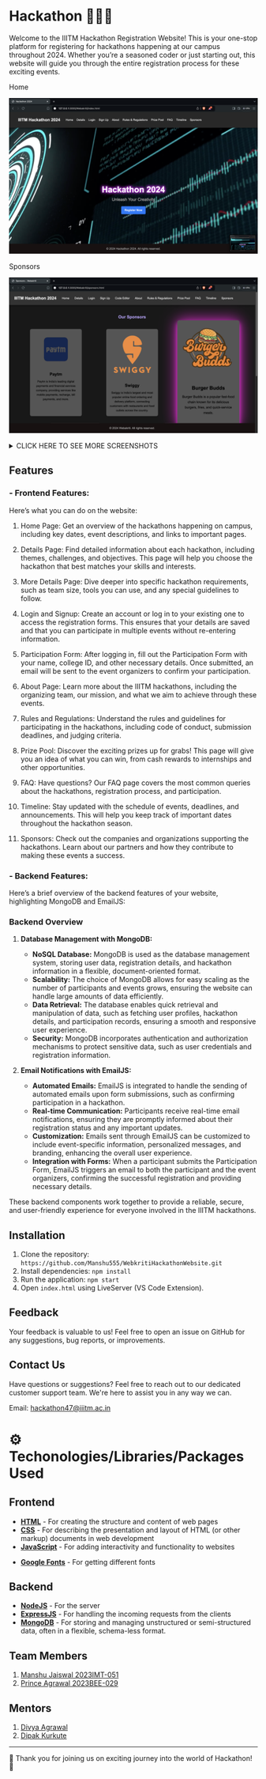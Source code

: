 # Hackathon 🧑🏻‍💻

Welcome to the IIITM Hackathon Registration Website! This is your one-stop platform for registering for hackathons happening at our campus throughout 2024. Whether you’re a seasoned coder or just starting out, this website will guide you through the entire registration process for these exciting events.

Home

![Main](https://github.com/Manshu555/manshu/blob/main/Webakriti/Main.png?raw=true)

Sponsors

![Sponsors](https://github.com/Manshu555/manshu/blob/main/Webakriti/Sponsors.png?raw=true)

<details>
  <summary>CLICK HERE TO SEE MORE SCREENSHOTS</summary>

![Prize Pool](https://github.com/Manshu555/manshu/blob/main/Webakriti/prizepool.png?raw=true)
![About Us](https://github.com/Manshu555/manshu/blob/main/Webakriti/About%20Us.png?raw=true)
![FAQ](https://github.com/Manshu555/manshu/blob/main/Webakriti/FAQ.png?raw=true)
![Rules and Regulation](https://github.com/Manshu555/manshu/blob/main/Webakriti/Rules%20And%20Regulation.png?raw=true)

</details>



## Features

### - Frontend Features:

Here’s what you can do on the website:

1. Home Page: Get an overview of the hackathons happening on campus, including key dates, event descriptions, and links to important pages.

2. Details Page: Find detailed information about each hackathon, including themes, challenges, and objectives. This page will help you choose the hackathon that best matches your skills and interests.

3. More Details Page: Dive deeper into specific hackathon requirements, such as team size, tools you can use, and any special guidelines to follow.

4. Login and Signup: Create an account or log in to your existing one to access the registration forms. This ensures that your details are saved and that you can participate in multiple events without re-entering information.

5. Participation Form: After logging in, fill out the Participation Form with your name, college ID, and other necessary details. Once submitted, an email will be sent to the event organizers to confirm your participation.

6. About Page: Learn more about the IIITM hackathons, including the organizing team, our mission, and what we aim to achieve through these events.

7. Rules and Regulations: Understand the rules and guidelines for participating in the hackathons, including code of conduct, submission deadlines, and judging criteria.

8. Prize Pool: Discover the exciting prizes up for grabs! This page will give you an idea of what you can win, from cash rewards to internships and other opportunities.

9. FAQ: Have questions? Our FAQ page covers the most common queries about the hackathons, registration process, and participation.

10. Timeline: Stay updated with the schedule of events, deadlines, and announcements. This will help you keep track of important dates throughout the hackathon season.

11. Sponsors: Check out the companies and organizations supporting the hackathons. Learn about our partners and how they contribute to making these events a success.

### - Backend Features:

Here’s a brief overview of the backend features of your website, highlighting MongoDB and EmailJS:

### Backend Overview

1. **Database Management with MongoDB:**

   - **NoSQL Database:** MongoDB is used as the database management system, storing user data, registration details, and hackathon information in a flexible, document-oriented format.
   - **Scalability:** The choice of MongoDB allows for easy scaling as the number of participants and events grows, ensuring the website can handle large amounts of data efficiently.
   - **Data Retrieval:** The database enables quick retrieval and manipulation of data, such as fetching user profiles, hackathon details, and participation records, ensuring a smooth and responsive user experience.
   - **Security:** MongoDB incorporates authentication and authorization mechanisms to protect sensitive data, such as user credentials and registration information.

2. **Email Notifications with EmailJS:**
   - **Automated Emails:** EmailJS is integrated to handle the sending of automated emails upon form submissions, such as confirming participation in a hackathon.
   - **Real-time Communication:** Participants receive real-time email notifications, ensuring they are promptly informed about their registration status and any important updates.
   - **Customization:** Emails sent through EmailJS can be customized to include event-specific information, personalized messages, and branding, enhancing the overall user experience.
   - **Integration with Forms:** When a participant submits the Participation Form, EmailJS triggers an email to both the participant and the event organizers, confirming the successful registration and providing necessary details.

These backend components work together to provide a reliable, secure, and user-friendly experience for everyone involved in the IIITM hackathons.

## Installation

1. Clone the repository: `https://github.com/Manshu555/WebkritiHackathonWebsite.git`
2. Install dependencies: `npm install`
3. Run the application: `npm start`
4. Open `index.html` using LiveServer (VS Code Extension).

## Feedback

Your feedback is valuable to us! Feel free to open an issue on GitHub for any suggestions, bug reports, or improvements.

## Contact Us

Have questions or suggestions? Feel free to reach out to our dedicated customer support team. We're here to assist you in any way we can.

Email: hackathon47@iiitm.ac.in

# ⚙ Techonologies/Libraries/Packages Used

## Frontend

- **[HTML](https://developer.mozilla.org/en-US/docs/Web/CSS)** - For creating the structure and content of web pages
- **[CSS](https://developer.mozilla.org/en-US/docs/Web/HTML)** - For describing the presentation and layout of HTML (or other markup) documents in web development
- **[JavaScript](https://developer.mozilla.org/en-US/docs/Web/JavaScript)** - For adding interactivity and functionality to websites
<!-- - **[Boxicons](https://boxicons.com/)** - For getting different icons -->
- **[Google Fonts](https://fonts.google.com/)** - For getting different fonts

## Backend

- **[NodeJS](https://nodejs.org/en/docs/)** - For the server
- **[ExpressJS](https://expressjs.com/)** - For handling the incoming requests from the clients
- **[MongoDB](https://www.mongodb.com)** - For storing and managing unstructured or semi-structured data, often in a flexible, schema-less format.

## Team Members

1. [Manshu Jaiswal 2023IMT-051](https://github.com/Manshu555)
2. [Prince Agrawal 2023BEE-029](https://github.com/Princeag1310)

## Mentors

1. [Divya Agrawal](https://github.com/divyaagrawal261)
2. [Dipak Kurkute](https://github.com/dipak-01)

---

🙏 Thank you for joining us on exciting journey into the world of Hackathon! 🙏
